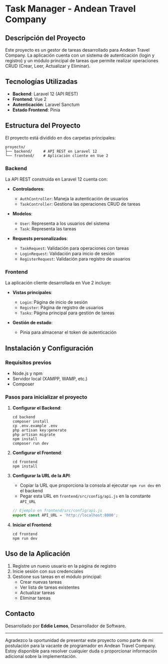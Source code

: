 # Task Manager - Andean Travel Company

## Descripción del Proyecto

Este proyecto es un gestor de tareas desarrollado para Andean Travel Company. La aplicación cuenta con un sistema de autenticación (login y registro) y un módulo principal de tareas que permite realizar operaciones CRUD (Crear, Leer, Actualizar y Eliminar).

## Tecnologías Utilizadas

- **Backend**: Laravel 12 (API REST)
- **Frontend**: Vue 2
- **Autenticación**: Laravel Sanctum
- **Estado Frontend**: Pinia

## Estructura del Proyecto

El proyecto está dividido en dos carpetas principales:

```
proyecto/
├── backend/     # API REST en Laravel 12
└── frontend/    # Aplicación cliente en Vue 2
```

### Backend

La API REST construida en Laravel 12 cuenta con:

- **Controladores**:
  - `AuthController`: Maneja la autenticación de usuarios
  - `TaskController`: Gestiona las operaciones CRUD de tareas

- **Modelos**:
  - `User`: Representa a los usuarios del sistema
  - `Task`: Representa las tareas

- **Requests personalizados**:
  - `TaskRequest`: Validación para operaciones con tareas
  - `LoginRequest`: Validación para inicio de sesión
  - `RegisterRequest`: Validación para registro de usuarios

### Frontend

La aplicación cliente desarrollada en Vue 2 incluye:

- **Vistas principales**:
  - `Login`: Página de inicio de sesión
  - `Register`: Página de registro de usuarios
  - `Tasks`: Página principal para gestión de tareas

- **Gestión de estado**:
  - Pinia para almacenar el token de autenticación

## Instalación y Configuración

### Requisitos previos

- Node.js y npm
- Servidor local (XAMPP, WAMP, etc.)
- Composer

### Pasos para inicializar el proyecto

1. **Configurar el Backend**:
   ```
   cd backend
   composer install
   cp .env.example .env
   php artisan key:generate
   php artisan migrate
   npm install
   composer run dev
   ```

2. **Configurar el Frontend**:
   ```
   cd frontend
   npm install
   ```

3. **Configurar la URL de la API**:
   - Copiar la URL que proporciona la consola al ejecutar `npm run dev` en el backend
   - Pegar esta URL en `frontend/src/config/api.js` en la constante `API_URL`
   ```javascript
   // Ejemplo en frontend/src/config/api.js
   export const API_URL = 'http://localhost:8000';
   ```

4. **Iniciar el Frontend**:
   ```
   cd frontend
   npm run dev
   ```

## Uso de la Aplicación

1. Registre un nuevo usuario en la página de registro
2. Inicie sesión con sus credenciales
3. Gestione sus tareas en el módulo principal:
   - Crear nuevas tareas
   - Ver lista de tareas existentes
   - Actualizar tareas
   - Eliminar tareas

## Contacto

Desarrollado por **Eddie Lemos**, Desarrollador de Software.

---

Agradezco la oportunidad de presentar este proyecto como parte de mi postulación para la vacante de programador en Andean Travel Company. Estoy disponible para resolver cualquier duda o proporcionar información adicional sobre la implementación.
